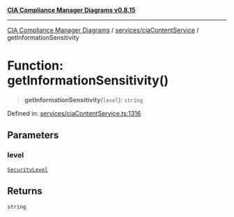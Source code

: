 [**CIA Compliance Manager Diagrams v0.8.15**](../../../README.md)

***

[CIA Compliance Manager Diagrams](../../../modules.md) / [services/ciaContentService](../README.md) / getInformationSensitivity

# Function: getInformationSensitivity()

> **getInformationSensitivity**(`level`): `string`

Defined in: [services/ciaContentService.ts:1316](https://github.com/Hack23/cia-compliance-manager/blob/50a3bb1fa64948444e36c06fee075b5043350db0/src/services/ciaContentService.ts#L1316)

## Parameters

### level

[`SecurityLevel`](../../../types/cia/type-aliases/SecurityLevel.md)

## Returns

`string`
